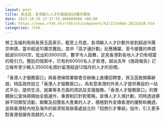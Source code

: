 ```yaml
---
layout: post
title: 孫玉菡：各項輸入人才計劃超過10萬宗獲批
date: 2023-10-20 17:37:55.000000000 +08:00
link: https://news.rthk.hk/rthk/ch/component/k2/1724066-20231020.htm
categories: rthk
---
```


勞工及福利局局長孫玉菡表示，截至上月底，各項輸入人才計劃共收到超過16萬宗申請，當中超過10萬宗獲批。其中「高才通計劃」反應踴躍，至今接獲的申請超過50000宗，批出約39000宗，數字令人鼓舞，足見香港對各地人才仍有相當的吸引力。獲批的個案中，已有約60000名人才抵港，超出去年《施政報告》訂立每年至少輸入35000名預計留港超過12個月的人才的目標。

「香港人才服務窗口」與香港保險業聯會合辦線上直播招聘會，孫玉菡致開幕辭說，特區政府設立「香港人才服務窗口」，為有意來港的外來人才提供專設的一站式平台，提供生活、就業等多方面的資訊及支援服務。「香港人才服務窗口」的實體辦公室快將開始全面運作，專責制訂針對策略，宣傳人才入境計劃，同時透過舉辦不同類型活動，聯繫及招攬各大產業的人才，積極對外宣傳香港的優勢和機遇，並與香港駐內地及海外的經濟貿易辦事處設立的「招商引才專組」協作，引入更多對香港發展有貢獻的人才。
